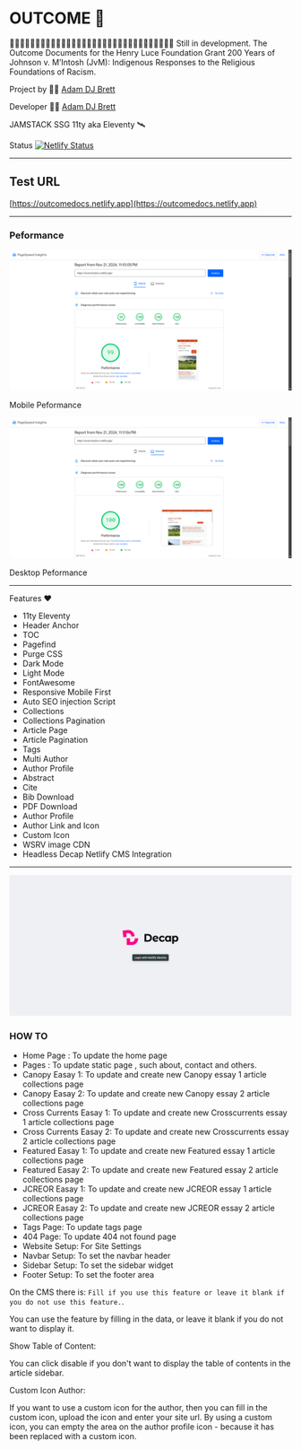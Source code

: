 # OUTCOME 🚀
🚧🚧🚧🚧🚧🚧🚧🚧🚧🚧🚧🚧🚧🚧🚧🚧🚧🚧🚧🚧🚧🚧🚧🚧🚧🚧🚧🚧🚧🚧🚧🚧
Still in development. The Outcome Documents for the Henry Luce Foundation Grant 200 Years of Johnson v. M’Intosh (JvM): Indigenous Responses to the Religious Foundations of Racism.

Project by 👩‍🚀 [Adam DJ Brett](https://www.adamdjbrett.com)

Developer 👩‍🚀 [Adam DJ Brett](https://www.adamdjbrett.com)

JAMSTACK SSG 11ty aka Eleventy 🛰

Status 
[![Netlify Status](https://api.netlify.com/api/v1/badges/a51b8236-196a-4da3-8ca8-21a4d9666ea5/deploy-status)](https://app.netlify.com/sites/outcomedocs/deploys)


---

## Test URL

[https://outcomedocs.netlify.app](https://outcomedocs.netlify.app)

---

### Peformance

![Mobile Test](mobile.png)

Mobile Peformance

![Desktop Test](desktop.png)

Desktop Peformance

---

Features ❤️

+ 11ty Eleventy
+ Header Anchor
+ TOC
+ Pagefind
+ Purge CSS
+ Dark Mode
+ Light Mode
+ FontAwesome
+ Responsive Mobile First
+ Auto SEO injection Script
+ Collections
+ Collections Pagination
+ Article Page
+ Article Pagination
+ Tags
+ Multi Author
+ Author Profile
+ Abstract
+ Cite
+ Bib Download
+ PDF Download
+ Author Profile
+ Author Link and Icon
+ Custom Icon
+ WSRV image CDN
+ Headless Decap Netlify CMS Integration

---

![Decap](decap.png)

### HOW TO 

+ Home Page : To update the home page
+ Pages : To update static page , such about, contact and others.
+ Canopy Easay 1: To update and create new Canopy essay 1 article collections page
+ Canopy Easay 2: To update and create new Canopy essay 2 article collections page
+ Cross Currents Easay 1: To update and create new Crosscurrents essay 1 article collections page
+ Cross Currents Easay 2: To update and create new Crosscurrents essay 2 article collections page
+ Featured Easay 1: To update and create new Featured essay 1 article collections page
+ Featured Easay 2: To update and create new Featured essay 2 article collections page
+ JCREOR Easay 1: To update and create new JCREOR essay 1 article collections page
+ JCREOR Easay 2: To update and create new JCREOR essay 2 article collections page
+ Tags Page: To update tags page
+ 404 Page: To update 404 not found page
+ Website Setup: For Site Settings
+ Navbar Setup: To set the navbar header
+ Sidebar Setup: To set the sidebar widget
+ Footer Setup: To set the footer area

On the CMS there is: `Fill if you use this feature or leave it blank if you do not use this feature.`.

You can use the feature by filling in the data, or leave it blank if you do not want to display it.

Show Table of Content: 

You can click disable if you don't want to display the table of contents in the article sidebar.

Custom Icon Author: 

If you want to use a custom icon for the author, then you can fill in the custom icon, upload the icon and enter your site url. By using a custom icon, you can empty the area on the author profile icon - because it has been replaced with a custom icon.
